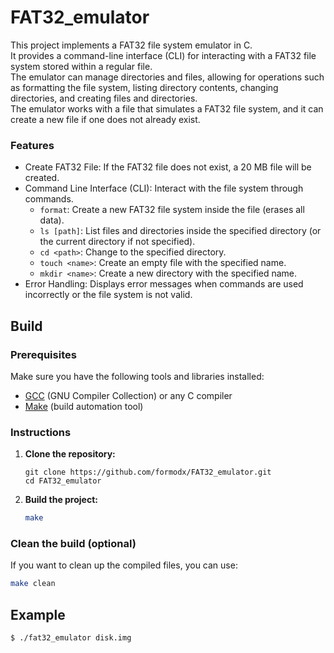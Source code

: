 # FAT32_emulator
This project implements a FAT32 file system emulator in C.  
It provides a command-line interface (CLI) for interacting with a FAT32 file system stored within a regular file.  
The emulator can manage directories and files, allowing for operations such as formatting the file system, listing directory contents, changing directories, and creating files and directories.  
The emulator works with a file that simulates a FAT32 file system, and it can create a new file if one does not already exist.


### Features
- Create FAT32 File: If the FAT32 file does not exist, a 20 MB file will be created.
- Command Line Interface (CLI): Interact with the file system through commands.
  - `format`: Create a new FAT32 file system inside the file (erases all data).
  - `ls [path]`: List files and directories inside the specified directory (or the current directory if not specified).
  - `cd <path>`: Change to the specified directory.
  - `touch <name>`: Create an empty file with the specified name.
  - `mkdir <name>`: Create a new directory with the specified name.
- Error Handling: Displays error messages when commands are used incorrectly or the file system is not valid.


## Build

### Prerequisites
Make sure you have the following tools and libraries installed:
- [GCC](https://gcc.gnu.org) (GNU Compiler Collection) or any C compiler
- [Make](https://www.gnu.org/software/make/) (build automation tool)


### Instructions
1. **Clone the repository:**
   ```base
   git clone https://github.com/formodx/FAT32_emulator.git
   cd FAT32_emulator
   ```


2. **Build the project:**
   ```bash
   make
   ```


### Clean the build (optional)
If you want to clean up the compiled files, you can use:
```bash
make clean
```


Example
-------
```bash
$ ./fat32_emulator disk.img
```
